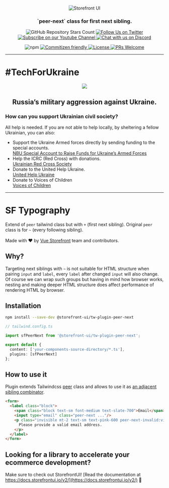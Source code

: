 <br />
<p align="center">
  <img src="https://user-images.githubusercontent.com/1626923/157498695-885de6c5-deba-416d-8287-51e7269aef56.png" alt="Storefront UI" />
</p>

<h3 align="center">
  `peer-next` class for first next sibling.
</h3>

<p align="center">
  <img alt="GitHub Repository Stars Count" src="https://img.shields.io/github/stars/vuestorefront/sfui2?style=social" />
  <a href="https://twitter.com/storefrontui">
    <img alt="Follow Us on Twitter" src="https://img.shields.io/twitter/follow/storefrontui?style=social" />
  </a>
  <a href="https://www.youtube.com/c/VueStorefront">
    <img alt="Subscribe on our Youtube Channel" src="https://img.shields.io/youtube/channel/subscribers/UCkm1F3Cglty3CE1QwKQUhhg?style=social" />
  </a>
  <a href="https://discord.gg/vuestorefront">
    <img alt="Chat with us on Discord" src="https://img.shields.io/discord/770285988244750366?label=join%20discord&logo=Discord&logoColor=white" />
  </a>
</p>
<p align="center">
  <img alt="npm" src="https://img.shields.io/npm/v/@storefront-ui/tw-plugin-peer-next">
  <a href="http://commitizen.github.io/cz-cli/">
    <img alt="Commitizen friendly" src="https://img.shields.io/badge/commitizen-friendly-brightgreen.svg" />
  </a>
  <a href="https://github.com/vuestorefront/sfui2">
    <img alt="License" src="https://img.shields.io/github/license/vuestorefront/sfui2" />
  </a>
  <a href="https://github.com/vuestorefront/storefront-ui/pulls">
    <img alt="PRs Welcome" src="https://img.shields.io/badge/PRs-welcome-brightgreen.svg" />
  </a>
</p>

---

# #TechForUkraine

<div align="center">
<p>
  <img src="https://user-images.githubusercontent.com/1626923/155853691-d6d0a541-d3b9-40bf-b8f5-2d38303e9e49.png" />
</p>
  <h2><strong>Russia’s military aggression against Ukraine.</strong></h2>
<div align="left">
  <h3>How can you support Ukrainian civil society?</h3>
  All help is needed. If you are not able to help locally, by sheltering a fellow Ukrainian, you can also:
  <ul>
    <li>
      Support the Ukraine Armed forces directly by sending funding to the special accounts.<br />
      <a href="https://bank.gov.ua/en/news/all/natsionalniy-bank-vidkriv-spetsrahunok-dlya-zboru-koshtiv-na-potrebi-armiyi" target="_blank">NBU Special Account to Raise Funds for Ukraine’s Armed Forces</a>
    </li>
    <li>
      Help the ICRC (Red Cross) with donations.<br />
      <a href="https://www.icrc.org/en/where-we-work/europe-central-asia/ukraine" target="_blank">Ukrainian Red Cross Society</a>
    </li>
    <li>
      Donate to the United Help Ukraine.<br />
      <a href="https://unitedhelpukraine.org/" target="_blank">United Help Ukraine</a>
    </li>
    <li>
      Donate to Voices of Children<br />
      <a href="https://voices.org.ua/en/" target="_blank">Voices of Children</a>
    </li>
  </div>
</div>

---

# SF Typography

Extend of `peer` tailwind class but with `+` (first next sibling). Original `peer` class is for `~` (every following sibling).
<br /><br />
Made with ❤️ by <a href="https://github.com/vuestorefront" target="_blank">Vue Storefront</a> team and contributors.

## Why?

Targeting next siblings with `~` is not suitable for HTML structure when pairing `input` and `label`, every `label` after changed `input` will also change. Of course we can wrap such groups but having in mind how browser works, nesting and making deeper HTML structure does affect performance of rendering HTML by browser.

## Installation

```bash
npm install --save-dev @storefront-ui/tw-plugin-peer-next
```

```ts
// tailwind.config.ts

import sfPeerNext from '@storefront-ui/tw-plugin-peer-next';

export default {
  content: ['your-components-source-directory/*.ts'],
  plugins: [sfPeerNext]
};
```

## How to use it

Plugin extends Tailwindcss [peer](https://tailwindcss.com/docs/hover-focus-and-other-states#styling-based-on-sibling-state) class and allows to use it as [an adjacent sibling combinator](https://developer.mozilla.org/en-US/docs/Web/CSS/Adjacent_sibling_combinator).

```html
<form>
  <label class="block">
    <span class="block text-sm font-medium text-slate-700">Email</span>
    <input type="email" class="peer-next ..."/>
    <p class="invisible mt-2 text-sm text-pink-600 peer-next-invalid:visible">
      Please provide a valid email address.
    </p>
  </label>
</form>
```

## Looking for a library to accelerate your ecommerce development?

Make sure to check out StorefrontUI! [Read the documentation at https://docs.storefrontui.io/v2/](https://docs.storefrontui.io/v2/) 🚀
